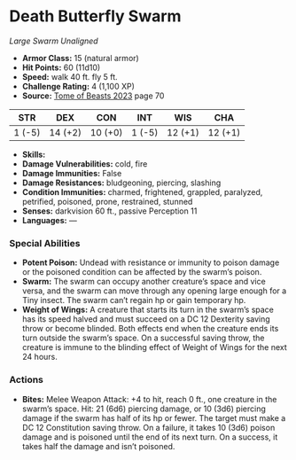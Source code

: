 # Death Butterfly Swarm

*Large* *Swarm* *Unaligned*

- **Armor Class:** 15 (natural armor)
- **Hit Points:** 60 (11d10)
- **Speed:** walk 40 ft. fly 5 ft.
- **Challenge Rating:** 4 (1,100 XP)
- **Source:** [Tome of Beasts 2023](https://koboldpress.com/kpstore/product/tome-of-beasts-1-2023-edition/) page 70

| STR | DEX | CON | INT | WIS | CHA |
| --- | --- | --- | --- | --- | --- |
| 1 (-5) | 14 (+2) | 10 (+0) | 1 (-5) | 12 (+1) | 12 (+1) |

- **Skills:** 
- **Damage Vulnerabilities:** cold, fire
- **Damage Immunities:** False
- **Damage Resistances:** bludgeoning, piercing, slashing
- **Condition Immunities:** charmed, frightened, grappled, paralyzed, petrified, poisoned, prone, restrained, stunned
- **Senses:** darkvision 60 ft., passive Perception 11
- **Languages:** —

### Special Abilities

- **Potent Poison:** Undead with resistance or immunity to poison damage or the poisoned condition can be affected by the swarm’s poison.
- **Swarm:** The swarm can occupy another creature’s space and vice versa, and the swarm can move through any opening large enough for a Tiny insect. The swarm can’t regain hp or gain temporary hp.
- **Weight of Wings:** A creature that starts its turn in the swarm’s space has its speed halved and must succeed on a DC 12 Dexterity saving throw or become blinded. Both effects end when the creature ends its turn outside the swarm’s space. On a successful saving throw, the creature is immune to the blinding effect of Weight of Wings for the next 24 hours.

### Actions

- **Bites:** Melee Weapon Attack: +4 to hit, reach 0 ft., one creature in the swarm’s space. Hit: 21 (6d6) piercing damage, or 10 (3d6) piercing damage if the swarm has half of its hp or fewer. The target must make a DC 12 Constitution saving throw. On a failure, it takes 10 (3d6) poison damage and is poisoned until the end of its next turn. On a success, it takes half the damage and isn’t poisoned.
